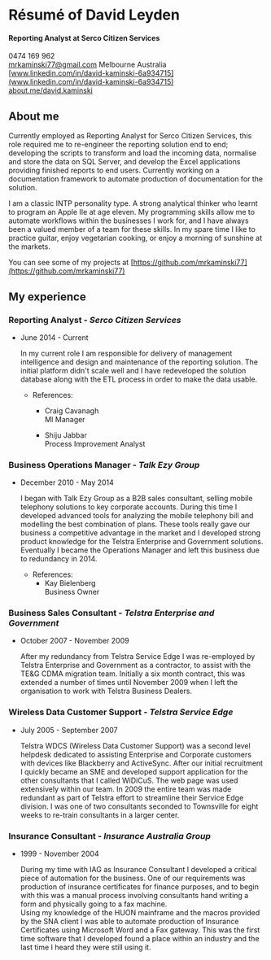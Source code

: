 # Résumé of David Leyden

#### Reporting Analyst at Serco Citizen Services

0474 169 962  
mrkaminski77@gmail.com
Melbourne Australia  
[www.linkedin.com/in/david-kaminski-6a934715](www.linkedin.com/in/david-kaminski-6a934715)  
[about.me/david.kaminski](https://about.me/david.kaminski)

## About me
Currently employed as Reporting Analyst for Serco Citizen Services, this role required me to re-engineer the reporting solution end to end; developing the scripts to transform and load the incoming data, normalise and store the data on SQL Server, and develop the Excel applications providing finished reports to end users. Currently working on a documentation framework to automate production of documentation for the solution.

I am a classic INTP personality type. A strong analytical thinker who learnt to program an Apple IIe at age eleven. My programming skills allow me to automate workflows within the businesses I work for, and I have always been a valued member of a team for these skills. In my spare time I like to practice guitar, enjoy vegetarian cooking, or enjoy a morning of sunshine at the markets.

You can see some of my projects at [https://github.com/mrkaminski77](https://github.com/mrkaminski77)

## My experience

### Reporting Analyst - _Serco Citizen Services_
* June 2014 - Current

    In my current role I am responsible for delivery of management intelligence and design and maintenance of the reporting solution. The initial platform didn't scale well and I have redeveloped the solution database along with the ETL process in order to make the data usable.
    * References:  
        * Craig Cavanagh  
            MI Manager

        * Shiju Jabbar  
            Process Improvement Analyst

### Business Operations Manager - _Talk Ezy Group_
* December 2010 - May 2014

    I began with Talk Ezy Group as a B2B sales consultant, selling mobile telephony solutions to key corporate accounts. During this time I developed advanced tools for analyzing the mobile telephony bill and modelling the best combination of plans. These tools really gave our business a competitive advantage in the market and I developed strong product knowledge for the Telstra Enterprise and Government solutions. Eventually I became the Operations Manager and left this business due to redundancy in 2014.
    * References:  
        * Kay Bielenberg  
            Business Owner

### Business Sales Consultant - _Telstra Enterprise and Government_
* October 2007 - November 2009

    After my redundancy from Telstra Service Edge I was re-employed by Telstra Enterprise and Government as a contractor, to assist with the TE&G CDMA migration team. Initially a six month contract, this was extended a number of times until November 2009 when I left the organisation to work with Telstra Business Dealers.


### Wireless Data Customer Support - _Telstra Service Edge_
* July 2005 - September 2007

    Telstra WDCS (Wireless Data Customer Support) was a second level helpdesk dedicated to assisting Enterprise and Corporate customers with devices like Blackberry and ActiveSync. After our initial recruitment I quickly became an SME and developed support application for the other consultants that I called WiDiCuS. The web page was used extensively within our team. In 2009 the entire team was made redundant as part of Telstra effort to streamline their Service Edge division. I was one of two consultants seconded to Townsville for eight weeks to re-train consultants in a larger center.


### Insurance Consultant - _Insurance Australia Group_
* 1999 - November 2004

    During my time with IAG as Insurance Consultant I developed a critical piece of automation for the business. One of our requirements was production of insurance certificates for finance purposes, and to begin with this was a manual process involving consultants hand writing a form and physically going to a fax machine.  
    Using my knowledge of the HUON mainframe and the macros provided by the SNA client I was able to automate production of Insurance Certificates using Microsoft Word and a Fax gateway. This was the first time software that I developed found a place within an industry and the last time I heard they were still using it.

